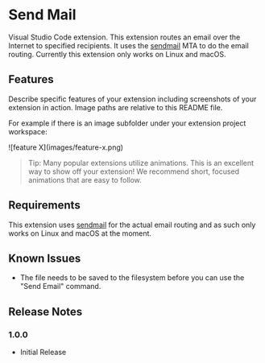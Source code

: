 # Send Mail

Visual Studio Code extension. This extension routes an email over the Internet to specified recipients. It uses the [sendmail](http://www.postfix.org/sendmail.1.html) MTA to do the email routing. Currently this extension only works on Linux and macOS.

## Features

Describe specific features of your extension including screenshots of your extension in action. Image paths are relative to this README file.

For example if there is an image subfolder under your extension project workspace:

\!\[feature X\]\(images/feature-x.png\)

> Tip: Many popular extensions utilize animations. This is an excellent way to show off your extension! We recommend short, focused animations that are easy to follow.

## Requirements

This extension uses [sendmail](http://www.postfix.org/sendmail.1.html) for the actual email routing and as such only works on Linux and macOS at the moment.

## Known Issues

* The file needs to be saved to the filesystem before you can use the "Send Email" command.

## Release Notes

### 1.0.0

* Initial Release
